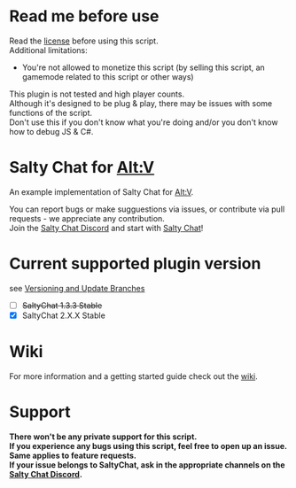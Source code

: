 # Read me before use
Read the [license](https://github.com/deluvas1911/saltychat-altv/blob/master/LICENSE) before using this script.\
Additional limitations:
- You're not allowed to monetize this script (by selling this script, an gamemode related to this script or other ways)

This plugin is not tested and high player counts.\
Although it's designed to be plug & play, there may be issues with some functions of the script.\
Don't use this if you don't know what you're doing and/or you don't know how to debug JS & C#.

# Salty Chat for [Alt:V](https://altv.mp//)

An example implementation of Salty Chat for [Alt:V](https://altv.mp//).  

You can report bugs or make sugguestions via issues, or contribute via pull requests - we appreciate any contribution.\
Join the [Salty Chat Discord](https://discord.gg/MBCnqSf) and start with [Salty Chat](https://www.saltmine.de/)!

# Current supported plugin version
see [Versioning and Update Branches](https://github.com/saltminede/saltychat-docs#versioning-and-update-branches)
- [ ] ~~SaltyChat 1.3.3 Stable~~
- [X] SaltyChat 2.X.X Stable

# Wiki
For more information and a getting started guide check out the [wiki](https://github.com/deluvas1911/saltychat-altv/wiki).

# Support
**There won't be any private support for this script.\
If you experience any bugs using this script, feel free to open up an issue. Same applies to feature requests.\
If your issue belongs to SaltyChat, ask in the appropriate channels on the [Salty Chat Discord](https://discord.gg/MBCnqSf).**
